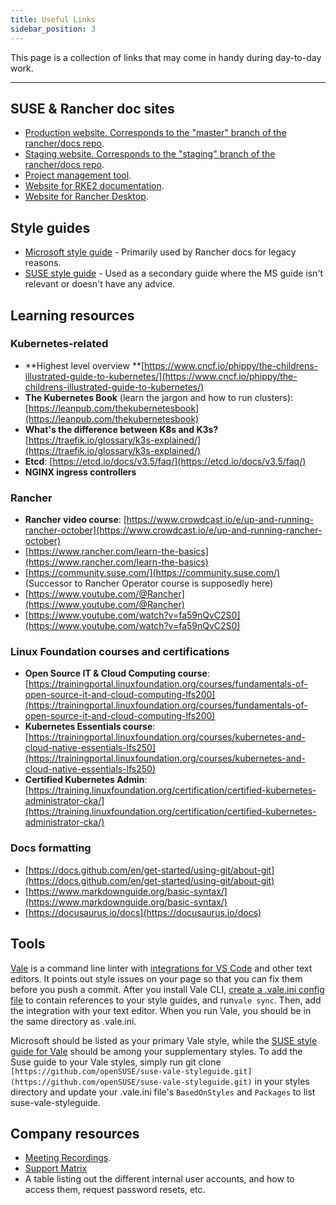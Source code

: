 ```yaml
---
title: Useful Links
sidebar_position: 3
---
```


This page is a collection of links that may come in handy during day-to-day work.

---

## SUSE & Rancher doc sites

- [Production website. Corresponds to the "master" branch of the rancher/docs repo](https://rancher.com/docs).
- [Staging website. Corresponds to the "staging" branch of the rancher/docs repo](https://staging.rancher.com/docs/).
- [Project management tool](https://zube.io/rancher/ecp-docs/w/docs/kanban).
- [Website for RKE2 documentation](https://docs.rke2.io/).
- [Website for Rancher Desktop](https://rancherdesktop.io/).

## Style guides

- [Microsoft style guide](https://learn.microsoft.com/en-us/style-guide/welcome/) - Primarily used by Rancher docs for legacy reasons.
- [SUSE style guide](https://documentation.suse.com/style/current/single-html/docu_styleguide/) - Used as a secondary guide where the MS guide isn't relevant or doesn't have any advice.

## Learning resources

### Kubernetes-related

- **Highest level overview **[https://www.cncf.io/phippy/the-childrens-illustrated-guide-to-kubernetes/](https://www.cncf.io/phippy/the-childrens-illustrated-guide-to-kubernetes/)
- **The Kubernetes Book** (learn the jargon and how to run clusters): [https://leanpub.com/thekubernetesbook](https://leanpub.com/thekubernetesbook)
- **What's the difference between K8s and K3s?**[https://traefik.io/glossary/k3s-explained/](https://traefik.io/glossary/k3s-explained/)
- **Etcd**: [https://etcd.io/docs/v3.5/faq/](https://etcd.io/docs/v3.5/faq/)
- **NGINX ingress controllers**

### Rancher

- **Rancher video course**: [https://www.crowdcast.io/e/up-and-running-rancher-october](https://www.crowdcast.io/e/up-and-running-rancher-october)
- [https://www.rancher.com/learn-the-basics](https://www.rancher.com/learn-the-basics)
- [https://community.suse.com/](https://community.suse.com/)  (Successor to Rancher Operator course is supposedly here)
- [https://www.youtube.com/@Rancher](https://www.youtube.com/@Rancher)
- [https://www.youtube.com/watch?v=fa59nQvC2S0](https://www.youtube.com/watch?v=fa59nQvC2S0)

### **Linux Foundation courses and certifications**

- **Open Source IT & Cloud Computing course**: [https://trainingportal.linuxfoundation.org/courses/fundamentals-of-open-source-it-and-cloud-computing-lfs200](https://trainingportal.linuxfoundation.org/courses/fundamentals-of-open-source-it-and-cloud-computing-lfs200)
- **Kubernetes Essentials course**: [https://trainingportal.linuxfoundation.org/courses/kubernetes-and-cloud-native-essentials-lfs250](https://trainingportal.linuxfoundation.org/courses/kubernetes-and-cloud-native-essentials-lfs250)
- **Certified Kubernetes Admin**: [https://training.linuxfoundation.org/certification/certified-kubernetes-administrator-cka/](https://training.linuxfoundation.org/certification/certified-kubernetes-administrator-cka/)

### Docs formatting

- [https://docs.github.com/en/get-started/using-git/about-git](https://docs.github.com/en/get-started/using-git/about-git)
- [https://www.markdownguide.org/basic-syntax/](https://www.markdownguide.org/basic-syntax/)
- [https://docusaurus.io/docs](https://docusaurus.io/docs)

## Tools

[Vale](https://vale.sh/docs/vale-cli/installation/) is a command line linter with [integrations for VS Code](https://marketplace.visualstudio.com/items?itemName=errata-ai.vale-server) and other text editors. It points out style issues on your page so that you can fix them before you push a commit. After you install Vale CLI, [create a .vale.ini config file](https://vale.sh/generator) to contain references to your style guides, and run`vale sync`. Then, add the integration with your text editor. When you run Vale, you should be in the same directory as .vale.ini.

Microsoft should be listed as your primary Vale style, while the [SUSE style guide for Vale](https://github.com/openSUSE/suse-vale-styleguide) should be among your supplementary styles. To add the Suse guide to your Vale styles, simply run git clone `[https://github.com/openSUSE/suse-vale-styleguide.git](https://github.com/openSUSE/suse-vale-styleguide.git)` in your styles directory and update your .vale.ini file's `BasedOnStyles` and `Packages` to list suse-vale-styleguide.

## Company resources

- [Meeting Recordings](https://web.microsoftstream.com/).
- [Support Matrix](https://rancher.com/support-maintenance-terms/all-supported-versions/rancher-v2.5.9/) 
- A table listing out the different internal user accounts, and how to access them, request password resets, etc.
